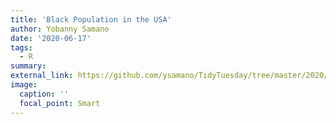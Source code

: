 ```yaml
---
title: 'Black Population in the USA'
author: Yobanny Samano
date: '2020-06-17'
tags:
  - R
summary:
external_link: https://github.com/ysamano/TidyTuesday/tree/master/2020/week_25
image:
  caption: ''
  focal_point: Smart
---
```

